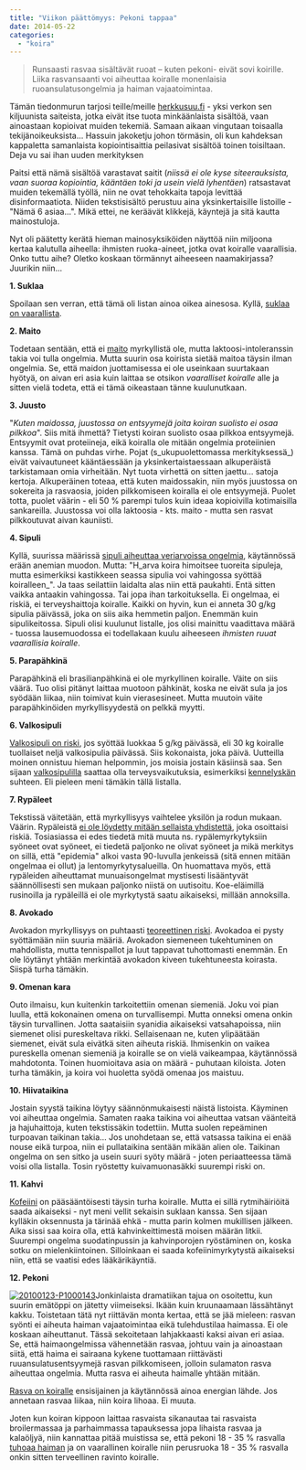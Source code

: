 ```yaml
---
title: "Viikon päättömyys: Pekoni tappaa"
date: 2014-05-22
categories: 
  - "koira"
---
```


> Runsaasti rasvaa sisältävät ruoat – kuten pekoni- eivät sovi koirille. Liika rasvansaanti voi aiheuttaa koiralle monenlaisia ruoansulatusongelmia ja haiman vajaatoimintaa.

Tämän tiedonmurun tarjosi teille/meille [herkkusuu.fi](http://www.herkkusuu.fi/12-ihmisten-ruokaa-jotka-ovat-hengenvaarallisia-koirallesi/) - yksi verkon sen kiljuunista saiteista, jotka eivät itse tuota minkäänlaista sisältöä, vaan ainoastaan kopioivat muiden tekemiä. Samaan aikaan vingutaan toisaalla tekijänoikeuksista... Hassuin jakoketju johon törmäsin, oli kun kahdeksan kappaletta samanlaista kopiointisaittia peilasivat sisältöä toinen toisiltaan. Deja vu sai ihan uuden merkityksen

<!--more-->

Paitsi että nämä sisältöä varastavat saitit (_niissä ei ole kyse siteerauksista, vaan suoraa kopiointia, kääntäen toki ja usein vielä lyhentäen_) ratsastavat muiden tekemällä työllä, niin ne ovat tehokkaita tapoja levittää disinformaatiota. Niiden tekstisisältö perustuu aina yksinkertaisille listoille - "Nämä 6 asiaa...". Mikä ettei, ne keräävät klikkejä, käyntejä ja sitä kautta mainostuloja.

Nyt oli päätetty kerätä hieman mainosyksiköiden näyttöä niin miljoona kertaa kalutulla aiheella: ihmisten ruoka-aineet, jotka ovat koiralle vaarallisia. Onko tuttu aihe? Oletko koskaan törmännyt aiheeseen naamakirjassa? Juurikin niin...

**1\. Suklaa**

Spoilaan sen verran, että tämä oli listan ainoa oikea ainesosa. Kyllä, [suklaa on vaarallista](https://www.katiska.eu/terveys/myrkyt-terveys/suklaa/ "Suklaa").

**2\. Maito**

Todetaan sentään, että ei [maito](https://www.katiska.eu/tieto/koira-raakaruokinta-raaka-aineet/maito/ "Maito") myrkyllistä ole, mutta laktoosi-intoleranssin takia voi tulla ongelmia. Mutta suurin osa koirista sietää maitoa täysin ilman ongelmia. Se, että maidon juottamisessa ei ole useinkaan suurtakaan hyötyä, on aivan eri asia kuin laittaa se otsikon _vaaralliset koiralle_ alle ja sitten vielä todeta, että ei tämä oikeastaan tänne kuulunutkaan.

**3\. Juusto**

"_Kuten maidossa, juustossa on entsyymejä joita koiran suolisto ei osaa pilkkoa_". Siis mitä ihmettä? Tietysti koiran suolisto osaa pilkkoa entsyymejä. Entsyymit ovat proteiineja, eikä koiralla ole mitään ongelmia proteiinien kanssa. Tämä on puhdas virhe. Pojat (s_ukupuolettomassa merkityksessä_) eivät vaivautuneet kääntäessään ja yksinkertaistaessaan alkuperäistä tarkistamaan omia virheitään. Nyt tuota virhettä on sitten jaettu... satoja kertoja. Alkuperäinen toteaa, että kuten maidossakin, niin myös juustossa on sokereita ja rasvaosia, joiden pilkkomiseen koiralla ei ole entsyymejä. Puolet totta, puolet väärin - eli 50 % parempi tulos kuin ideaa kopioivilla kotimaisilla sankareilla. Juustossa voi olla laktoosia - kts. maito - mutta sen rasvat pilkkoutuvat aivan kauniisti.

**4\. Sipuli**

Kyllä, suurissa määrissä [sipuli aiheuttaa veriarvoissa ongelmia](https://www.katiska.eu/ruokinta/raaka-aineet/sipuli-ja-hemolyyttinen-anemia/ "Sipuli ja hemolyyttinen anemia"), käytännössä erään anemian muodon. Mutta: "H_arva koira himoitsee tuoreita sipuleja, mutta esimerkiksi kastikkeen seassa sipulia voi vahingossa syöttää koiralleen_". Ja taas seilattiin laidalta alas niin että paukahti. Entä sitten vaikka antaakin vahingossa. Tai jopa ihan tarkoituksella. Ei ongelmaa, ei riskiä, ei terveyshaittoja koiralle. Kaikki on hyvin, kun ei anneta 30 g/kg sipulia päivässä, joka on siis aika hemmetin paljon. Enemmän kuin sipulikeitossa. Sipuli olisi kuulunut listalle, jos olisi mainittu vaadittava määrä - tuossa lausemuodossa ei todellakaan kuulu aiheeseen _ihmisten ruuat vaarallisia koiralle_.

**5\. Parapähkinä**

Parapähkinä eli brasilianpähkinä ei ole myrkyllinen koiralle. Väite on siis väärä. Tuo olisi pitänyt laittaa muotoon pähkinät, koska ne eivät sula ja jos syödään liikaa, niin toimivat kuin vierasesineet. Mutta muutoin väite parapähkinöiden myrkyllisyydestä on pelkkä myytti.

**6\. Valkosipuli**

[Valkosipuli on riski](https://www.katiska.eu/ruokinta/raaka-aineet/valkosipuli-tuhoaa-veren/ "Valkosipuli tuhoaa veren"), jos syöttää luokkaa 5 g/kg päivässä, eli 30 kg koiralle tuollaiset neljä valkosipulia päivässä. Siis kokonaista, joka päivä. Uutteilla moinen onnistuu hieman helpommin, jos moisia jostain käsiinsä saa. Sen sijaan [valkosipulilla](https://www.katiska.eu/tieto/koira-ruoka-lisaravinne/valkosipuli/ "Valkosipuli") saattaa olla terveysvaikutuksia, esimerkiksi [kennelyskän](https://www.katiska.eu/ruokinta/raaka-aineet/valkosipuli-ja-kennelyska/ "Valkosipuli ja kennelyskä") suhteen. Eli pieleen meni tämäkin tällä listalla.

**7\. Rypäleet**

Tekstissä väitetään, että myrkyllisyys vaihtelee yksilön ja rodun mukaan. Väärin. Rypäleistä [ei ole löydetty mitään sellaista yhdistettä](https://www.katiska.eu/terveys/myrkyt-terveys/rusinat-ja-viinirypaleet/), joka osoittaisi riskiä. Tosiasiassa ei edes tiedetä mitä muuta ns. rypälemyrkytyksiin syöneet ovat syöneet, ei tiedetä paljonko ne olivat syöneet ja mikä merkitys on sillä, että "epidemia" alkoi vasta 90-luvulla jenkeissä (sitä ennen mitään ongelmaa ei ollut) ja lentomyrkytysalueilla. On huomattava myös, että rypäleiden aiheuttamat munuaisongelmat mystisesti lisääntyvät säännöllisesti sen mukaan paljonko niistä on uutisoitu. Koe-eläimillä rusinoilla ja rypäleillä ei ole myrkytystä saatu aikaiseksi, millään annoksilla.

**8\. Avokado**

Avokadon myrkyllisyys on puhtaasti [teoreettinen riski](https://www.katiska.eu/terveys/myrkyt-terveys/avokado-tappava-myrkky/). Avokadoa ei pysty syöttämään niin suuria määriä. Avokadon siemeneen tukehtuminen on mahdollista, mutta tennispallot ja luut tappavat tuhottomasti enemmän. En ole löytänyt yhtään merkintää avokadon kiveen tukehtuneesta koirasta. Siispä turha tämäkin.

**9\. Omenan kara**

Outo ilmaisu, kun kuitenkin tarkoitettiin omenan siemeniä. Joku voi pian luulla, että kokonainen omena on turvallisempi. Mutta onneksi omena onkin täysin turvallinen. Jotta saataisiin syanidia aikaiseksi vatsahapoissa, niin siemenet olisi pureskeltava rikki. Sellaisenaan ne, kuten ylipäätään siemenet, eivät sula eivätkä siten aiheuta riskiä. Ihmisenkin on vaikea pureskella omenan siemeniä ja koiralle se on vielä vaikeampaa, käytännössä mahdotonta. Toinen huomioitava asia on määrä - puhutaan kiloista. Joten turha tämäkin, ja koira voi huoletta syödä omenaa jos maistuu.

**10\. Hiivataikina**

Jostain syystä taikina löytyy säännönmukaisesti näistä listoista. Käyminen voi aiheuttaa ongelmia. Samaten raaka taikina voi aiheuttaa vatsan väänteitä ja hajuhaittoja, kuten tekstissäkin todettiin. Mutta suolen repeäminen turpoavan taikinan takia... Jos unohdetaan se, että vatsassa taikina ei enää nouse eikä turpoa, niin ei pullataikina sentään mikään alien ole. Taikinan ongelma on sen sitko ja usein suuri syöty määrä - joten periaatteessa tämä voisi olla listalla. Tosin ryöstetty kuivamuonasäkki suurempi riski on.

**11\. Kahvi**

[Kofeiini](https://www.katiska.eu/terveys/myrkyt-terveys/kofeiini/) on pääsääntöisesti täysin turha koiralle. Mutta ei sillä rytmihäiriöitä saada aikaiseksi - nyt meni vellit sekaisin suklaan kanssa. Sen sijaan kylläkin oksennusta ja tärinää ehkä - mutta parin kolmen mukillisen jälkeen. Aika sissi saa koira olla, että kahvinkeittimestä moisen määrän litkii. Suurempi ongelma suodatinpussin ja kahvinporojen ryöstäminen on, koska sotku on mielenkiintoinen. Silloinkaan ei saada kofeiinimyrkytystä aikaiseksi niin, että se vaatisi edes lääkärikäyntiä.

**12\. Pekoni**

[![20100123-P1000143](images/20100123-P1000143.jpg)](https://www.katiska.eu/wp-content/uploads/2013/03/20100123-P1000143.jpg)Jonkinlaista dramatiikan tajua on osoitettu, kun suurin emätöppi on jätetty viimeiseksi. Ikään kuin kruunaamaan lässähtänyt kakku. Toistetaan tätä nyt riittävän monta kertaa, että se jää mieleen: rasvan syönti ei aiheuta haiman vajaatoimintaa eikä tulehdustilaa haimassa. Ei ole koskaan aiheuttanut. Tässä sekoitetaan lahjakkaasti kaksi aivan eri asiaa. Se, että haimaongelmissa vähennetään rasvaa, johtuu vain ja ainoastaan siitä, että haima ei sairaana kykene tuottamaan riittävästi ruuansulatusentsyymejä rasvan pilkkomiseen, jolloin sulamaton rasva aiheuttaa ongelmia. Mutta rasva ei aiheuta haimalle yhtään mitään.

[Rasva on koiralle](https://www.katiska.eu/ruokinnan-erikoiset/lihavat-laihat/koiran-lihottaminen-rasvalla/) ensisijainen ja käytännössä ainoa energian lähde. Jos annetaan rasvaa liikaa, niin koira lihoaa. Ei muuta.

Joten kun koiran kippoon laittaa rasvaista sikanautaa tai rasvaista broilermassaa ja parhaimmassa tapauksessa jopa lihaista rasvaa ja kalaöljyä, niin kannattaa pitää muistissa se, että pekoni 18 - 35 % rasvalla [tuhoaa haiman](https://www.katiska.eu/tieto/koira-sairaus-elimet/haima-ja-rasva/) ja on vaarallinen koiralle <grin> niin perusruoka 18 - 35 % rasvalla onkin sitten terveellinen ravinto koiralle.

